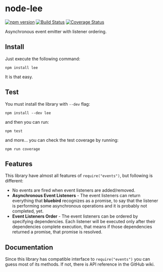# node-lee

[![npm version](https://badge.fury.io/js/lee.svg)](http://badge.fury.io/js/lee)
[![Build Status](https://travis-ci.org/Dragiyski/node-lee.svg?branch=master)](https://travis-ci.org/Dragiyski/node-lee)
[![Coverage Status](https://coveralls.io/repos/Dragiyski/node-lee/badge.svg)](https://coveralls.io/r/Dragiyski/node-lee)

Asynchronous event emitter with listener ordering.

## Install

Just execute the following command:

```
npm install lee
```

It is that easy.

## Test

You must install the library with ``--dev`` flag:

```
npm install --dev lee
```

and then you can run:

```
npm test
```

and more... you can check the test coverage by running:

```
npm run coverage
```

## Features

This library have almost all features of ``require("events")``, but following is different:
* No events are fired when event listeners are added/removed.
* **Asynchronous Event Listeners** - The event listeners can return everything that **bluebird** recognizes as a
promise, to say that the listener is performing some asynchronous operations and it is probably not completed, yet.
* **Event Listeners Order** - The event listeners can be ordered by specifying dependencies. Each listener will be
executed only after their dependencies complete execution, that means if those dependencies returned a promise, that
promise is resolved.

## Documentation

Since this library has compatible interface to ``require("events")`` you can guess most of its methods. If not, there
is API reference in the GitHub wiki.
